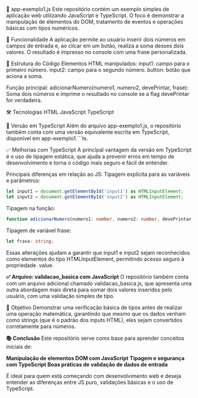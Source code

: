 📘 app-exemplo1.js
Este repositório contém um exemplo simples de aplicação web utilizando JavaScript e TypeScript. O foco é demonstrar a manipulação de elementos do DOM, tratamento de eventos e operações básicas com tipos numéricos.
  
🚀 Funcionalidade
A aplicação permite ao usuário inserir dois números em campos de entrada e, ao clicar em um botão, realiza a soma desses dois valores. O resultado é impresso no console com uma frase personalizada.
  
📂 Estrutura do Código
Elementos HTML manipulados:
input1: campo para o primeiro número.
input2: campo para o segundo número.
button: botão que aciona a soma.
  
Função principal:
adicionarNumero(numero1, numero2, devePrintar, frase): Soma dois números e imprime o resultado no console se a flag devePrintar for verdadeira.
  
🛠️ Tecnologias
HTML
JavaScript
TypeScript
  
🧩 Versão em TypeScript
Além do arquivo app-exemplo1.js, o repositório também conta com uma versão equivalente escrita em TypeScript, disponível em app-exemplo1.```ts.
  
✅ Melhorias com TypeScript
A principal vantagem da versão em TypeScript é o uso de tipagem estática, que ajuda a prevenir erros em tempo de desenvolvimento e torna o código mais seguro e fácil de entender.
  
Principais diferenças em relação ao JS:
Tipagem explícita para as variáveis e parâmetros:
```ts
let input1 = document.getElementById('input1') as HTMLInputElement;
let input2 = document.getElementById('input2') as HTMLInputElement;
```
  
Tipagem na função:
```ts
function adicionarNumero(numero1: number, numero2: number, devePrintar: boolean, frase: string)
```
  
Tipagem de variável frase:
```ts
let frase: string;
```
Essas alterações ajudam a garantir que input1 e input2 sejam reconhecidos como elementos do tipo HTMLInputElement, permitindo acesso seguro à propriedade .value.
  
**✅ Arquivo: validacao_basica com JavaScript**
O repositório também conta com um arquivo adicional chamado validacao_basica.js, que apresenta uma outra abordagem mais direta para somar dois valores inseridos pelo usuário, com uma validação simples de tipo.
  
🧠 Objetivo
Demonstrar uma verificação básica de tipos antes de realizar uma operação matemática, garantindo que mesmo que os dados venham como strings (que é o padrão dos inputs HTML), eles sejam convertidos corretamente para números.
  
**📚 Conclusão**
Este repositório serve como base para aprender conceitos iniciais de:

**Manipulação de elementos DOM com JavaScript**
**Tipagem e segurança com TypeScript**
**Boas práticas de validação de dados de entrada**
  
É ideal para quem está começando com desenvolvimento web e deseja entender as diferenças entre JS puro, validações básicas e o uso de TypeScript.